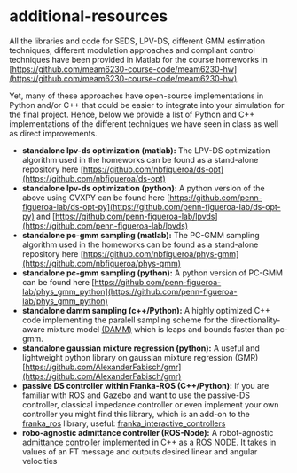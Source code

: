 # additional-resources
All the libraries and code for SEDS, LPV-DS, different GMM estimation techniques, different modulation approaches and compliant control techniques have been provided in Matlab for the course homeworks in [https://github.com/meam6230-course-code/meam6230-hw](https://github.com/meam6230-course-code/meam6230-hw). 

Yet, many of these approaches have open-source implementations in Python and/or C++ that could be easier to integrate into your simulation for the final project. Hence, below we provide a list of Python and C++ implementations of the different techniques we have seen in class as well as direct improvements. 

- **standalone lpv-ds optimization (matlab):** The LPV-DS optimization algorithm used in the homeworks can be found as a stand-alone repository here [https://github.com/nbfigueroa/ds-opt](https://github.com/nbfigueroa/ds-opt)
- **standalone lpv-ds optimization (python):** A python version of the above using CVXPY can be found here [https://github.com/penn-figueroa-lab/ds-opt-py](https://github.com/penn-figueroa-lab/ds-opt-py) and [https://github.com/penn-figueroa-lab/lpvds](https://github.com/penn-figueroa-lab/lpvds)
- **standalone pc-gmm sampling (matlab):** The PC-GMM sampling algorithm used in the homeworks can be found as a stand-alone repository here [https://github.com/nbfigueroa/phys-gmm](https://github.com/nbfigueroa/phys-gmm)
- **standalone pc-gmm sampling (python):**  A python version of PC-GMM can be found here [https://github.com/penn-figueroa-lab/phys_gmm_python](https://github.com/penn-figueroa-lab/phys_gmm_python)
- **standalone damm sampling (c++/Python):** A highly optimized C++ code implementing the paralell sampling scheme for the directionality-aware mixture model [(DAMM)](https://ieeexplore.ieee.org/document/10530930) which is leaps and bounds faster than pc-gmm. 
- **standalone gaussian mixture regression (python):**  A useful and lightweight python library on gaussian mixture regression (GMR) [https://github.com/AlexanderFabisch/gmr](https://github.com/AlexanderFabisch/gmr)
- **passive DS controller within Franka-ROS (C++/Python):** If you are familiar with ROS and Gazebo and want to use the passive-DS controller, classical impedance controller or even implement your own controller you might find this library, which is an add-on to the [franka_ros](https://frankaemika.github.io/docs/franka_ros.html) library, useful: [franka_interactive_controllers](https://github.com/penn-figueroa-lab/franka_interactive_controllers)
- **robo-agnostic admittance controller (ROS-Node):** A robot-agnostic [admittance controller](https://github.com/penn-figueroa-lab/robot_admittance_controller) implemented in C++ as a ROS NODE. It takes in values of an FT message and outputs desired linear and angular velocities
